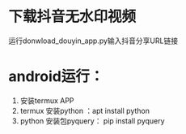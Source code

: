 # 下载抖音无水印视频
运行donwload_douyin_app.py输入抖音分享URL链接

# android运行：
1. 安装termux APP 
2. termux 安装python ：apt install python
3. python 安装包pyquery： pip install pyquery
